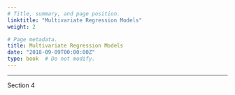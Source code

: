 ```yaml
---
# Title, summary, and page position.
linktitle: "Multivariate Regression Models"
weight: 2

# Page metadata.
title: Multivariate Regression Models
date: "2018-09-09T00:00:00Z"
type: book  # Do not modify.
---
```


---
Section 4